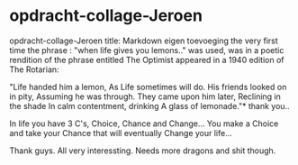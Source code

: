 # opdracht-collage-Jeroen
opdracht-collage-Jeroen
title: Markdown
eigen toevoeging
the very first time the phrase : "when life gives you lemons.." was used, was in a poetic rendition of the phrase entitled The Optimist appeared in a 1940 edition of The Rotarian:

"Life handed him a lemon, As Life sometimes will do. His friends looked on in pity, Assuming he was through. They came upon him later, Reclining in the shade In calm contentment, drinking A glass of lemonade."*
thank you..

In life you have 3 C's, Choice, Chance and Change...
You make a Choice and take your Chance that will eventually Change your life...

Thank guys. All very interessting. Needs more dragons and shit though. 

